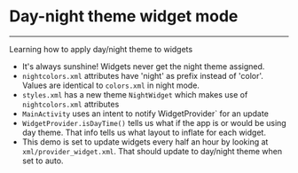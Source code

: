 # Day-night theme widget mode
---------------------

Learning how to apply day/night theme to widgets

* It's always sunshine! Widgets never get the night theme assigned.
* `nightcolors.xml` attributes have 'night' as prefix instead of 'color'. Values are identical to `colors.xml` in night mode.
* `styles.xml` has a new theme `NightWidget` which makes use of `nightcolors.xml` attributes
* `MainActivity` uses an intent to notify WidgetProvider` for an update
* `WidgetProvider.isDayTime()` tells us what if the app is or would be using day theme. That info tells us what layout to inflate for each widget.
* This demo is set to update widgets every half an hour by looking at `xml/provider_widget.xml`. That should update to day/night theme when set to auto.
